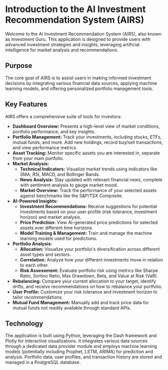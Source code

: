 # Introduction to the AI Investment Recommendation System (AIRS)

Welcome to the AI Investment Recommendation System (AIRS), also known as Investment Guru. This application is designed to provide users with advanced investment strategies and insights, leveraging artificial intelligence for market analysis and recommendations.

## Purpose

The core goal of AIRS is to assist users in making informed investment decisions by integrating various financial data sources, applying machine learning models, and offering personalized portfolio management tools.

## Key Features

AIRS offers a comprehensive suite of tools for investors:

* **Dashboard Overview:** Presents a high-level view of market conditions, portfolio performance, and key insights.
* **Portfolio Management:** Track your investments, including stocks, ETFs, mutual funds, and more. Add new holdings, record buy/sell transactions, and view performance metrics.
* **Asset Tracking:** Monitor specific assets you are interested in, separate from your main portfolio.
* **Market Analysis:**
    * **Technical Indicators:** Visualize market trends using indicators like SMA, RSI, MACD, and Bollinger Bands.
    * **News Analysis:** Stay updated with relevant financial news, complete with sentiment analysis to gauge market mood.
    * **Market Overview:** Track the performance of your selected assets against benchmarks like the S&P/TSX Composite.
* **AI-Powered Insights:**
    * **Investment Recommendations:** Receive suggestions for potential investments based on your user profile (risk tolerance, investment horizon) and market analysis.
    * **Price Prediction:** View AI-generated price predictions for selected assets over different time horizons.
    * **Model Training & Management:** Train and manage the machine learning models used for predictions.
* **Portfolio Analysis:**
    * **Allocation:** Visualize your portfolio's diversification across different asset types and sectors.
    * **Correlation:** Analyze how your different investments move in relation to each other.
    * **Risk Assessment:** Evaluate portfolio risk using metrics like Sharpe Ratio, Sortino Ratio, Max Drawdown, Beta, and Value at Risk (VaR).
* **Rebalancing:** Compare your current allocation to your target, identify drifts, and receive recommendations on how to rebalance your portfolio.
* **User Profile:** Customize your risk tolerance and investment horizon to tailor recommendations.
* **Mutual Fund Management:** Manually add and track price data for mutual funds not readily available through standard APIs.

## Technology

The application is built using Python, leveraging the Dash framework and Plotly for interactive visualizations. It integrates various data sources through a dedicated data provider module and employs machine learning models (potentially including Prophet, LSTM, ARIMA) for prediction and analysis. Portfolio data, user profiles, and transaction history are stored and managed in a PostgreSQL database.